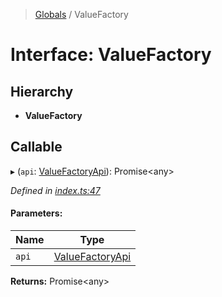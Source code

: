 > [Globals](../globals.md) / ValueFactory

# Interface: ValueFactory

## Hierarchy

* **ValueFactory**

## Callable

▸ (`api`: [ValueFactoryApi](valuefactoryapi.md)): Promise\<any>

*Defined in [index.ts:47](https://github.com/FranckFreiburger/vue3-sfc-loader/blob/bed81bb/src/index.ts#L47)*

#### Parameters:

Name | Type |
------ | ------ |
`api` | [ValueFactoryApi](valuefactoryapi.md) |

**Returns:** Promise\<any>
